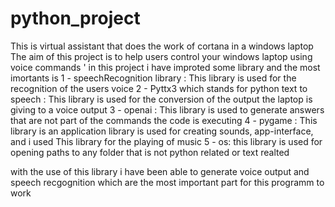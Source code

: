 # python_project
This is virtual assistant that does the work of cortana in a windows laptop
The aim of this project is to help users control your windows laptop using voice commands '
in this project i have improted some library and the most imortants is
1 - speechRecognition library : This library is used for the recognition of the users voice
2 - Pyttx3 which stands for python text to speech : This library is used for the conversion of the output the laptop is giving to a voice output
3 - openai : This library is used to generate answers that are not part of the commands the code is executing
4 - pygame : This library is an application library is used for creating sounds, app-interface, and i used This library for the playing of music
5 - os: this library is used for opening paths to any folder that is not python related or text realted

with the use of this library i have been able to generate voice output and speech recgognition which are the most important part for this programm to work
